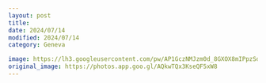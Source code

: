 ```yaml
---
layout: post
title:
date: 2024/07/14
modified: 2024/07/14
category: Geneva

image: https://lh3.googleusercontent.com/pw/AP1GczNMJzm0d_8GXOX8mIPpzSd_CAPhpHVjuTQPWKHOvKEbzJtlAv8rBw_JkhSmUCaahcOA12CTYL26wIG3fEJivZ9aVAoXmnimw1uk0VLY7VQ6fG5dOkBu=s0-no
original_image: https://photos.app.goo.gl/AQkwTQx3KseQF5xW8
---
```

